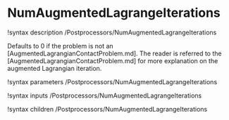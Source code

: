 # NumAugmentedLagrangeIterations

!syntax description /Postprocessors/NumAugmentedLagrangeIterations

Defaults to 0 if the problem is not an [AugmentedLagrangianContactProblem.md].
The reader is referred to the [AugmentedLagrangianContactProblem.md] for more explanation
on the augmented Lagrangian iteration.

!syntax parameters /Postprocessors/NumAugmentedLagrangeIterations

!syntax inputs /Postprocessors/NumAugmentedLagrangeIterations

!syntax children /Postprocessors/NumAugmentedLagrangeIterations
